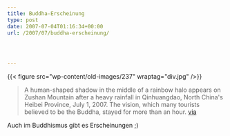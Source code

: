 ```yaml
---
title: Buddha-Erscheinung
type: post
date: 2007-07-04T01:16:34+00:00
url: /2007/07/buddha-erscheinung/




---
```

{{< figure src="wp-content/old-images/237" wraptag="div.jpg" />}}

> A human-shaped shadow in the middle of a rainbow halo appears on Zushan Mountain after a heavy rainfall in Qinhuangdao, North China's Heibei Province, July 1, 2007. The vision, which many tourists believed to be the Buddha, stayed for more than an hour. [via][1]

Auch im Buddhismus gibt es Erscheinungen ;)

 [1]: http://www.chinadaily.com.cn/china/2007-07/03/content_908778.htm
